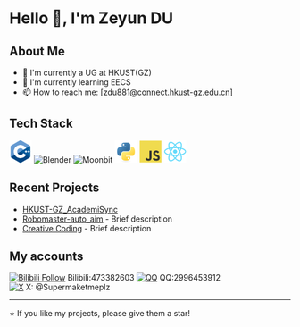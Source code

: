 # Hello 👋, I'm Zeyun DU

## About Me

- 🔭 I'm currently a UG at HKUST(GZ)
- 🌱 I'm currently learning EECS
- 📫 How to reach me: [zdu881@connect.hkust-gz.edu.cn]

## Tech Stack

<p align="left">
<img src="https://raw.githubusercontent.com/devicons/devicon/master/icons/cplusplus/cplusplus-original.svg" alt="C++" width="40" height="40"/>
<img src="https://www.blender.org/wp-content/themes/bthree/assets/icons/apple-touch-icon.png" alt="Blender" width="40" height="40"/>
<img src="https://www.moonbitlang.cn/img/logo.png" alt="Moonbit" width="40" height="40"/>
<img src="https://raw.githubusercontent.com/devicons/devicon/master/icons/python/python-original.svg" alt="Python" width="40" height="40"/>
<img src="https://raw.githubusercontent.com/devicons/devicon/master/icons/javascript/javascript-original.svg" alt="JavaScript" width="40" height="40"/>
<img src="https://raw.githubusercontent.com/devicons/devicon/master/icons/react/react-original.svg" alt="React" width="40" height="40"/>
</p>

## Recent Projects

- [HKUST-GZ_AcademiSync](https://github.com/Axfff/HKUST-GZ_AcademiSync)
- [Robomaster-auto_aim](https://github.com/PnX-HKUSTGZ/auto-aim) - Brief description
- [Creative Coding](https://editor.p5js.org/zdu881/sketches) - Brief description

## My accounts

[<img src="https://static.hdslb.com/images/favicon.ico" alt="Bilibili Follow" width="40" height="40"/>](https://space.bilibili.com/473382603) Bilibili:473382603
[<img src="https://qzonestyle.gtimg.cn/qzone/qzact/act/external/tiqq/logo.png" alt="QQ" width="40" height="40"/>](tencent://AddContact/?fromId=45&fromSubId=1&subcmd=all&uin=2996453912&website=www.oicqzone.com) QQ:2996453912  
[<img src="https://abs.twimg.com/responsive-web/client-web/icon-ios.77d25eba.png" alt="X" width="40" height="40"/>](https://x.com/Supermaketmeplz) X: @Supermaketmeplz

---

⭐️ If you like my projects, please give them a star!
